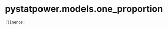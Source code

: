 # pystatpower.models.one_proportion

```{literalinclude} /../../src/pystatpower/models/one_proportion.py
:linenos:
```
